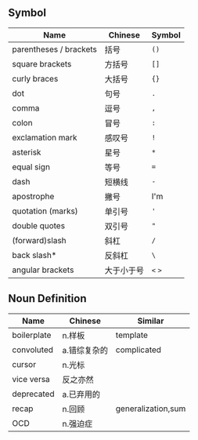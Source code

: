 ## Symbol

| Name  | Chinese | Symbol |
| ------------- | ------------- | ------------- |
| parentheses / brackets | 括号  | `()` |
| square brackets  | 方括号  | `[]` |
| curly braces  | 大括号  | `{}` |
| dot  | 句号  | `.` |
| comma  | 逗号  | `,` |
| colon  | 冒号  | `:` |
| exclamation mark | 感叹号 | `!` |
| asterisk  | 星号  | `*` |
| equal sign  | 等号  | `=` |
| dash | 短横线 | `-` | 
| apostrophe  | 撇号  | I'm |
| quotation (marks)  | 单引号  | `'` |
| double quotes | 双引号  | `"` |
| (forward)slash  | 斜杠  | `/` |
| back slash*  | 反斜杠  | `\` |
| angular brackets | 大于小于号 | `<` `>` |

## Noun Definition
| Name  | Chinese | Similar |
| ------------- | ------------- | ------------- |
| boilerplate | n.样板 | template |
| convoluted | a.错综复杂的 | complicated |
| cursor | n.光标 ||
| vice versa | 反之亦然 | |
| deprecated | a.已弃用的 | |
| recap | n.回顾 | generalization,sum |
| OCD | n.强迫症 | |
